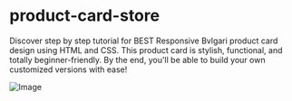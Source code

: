 # product-card-store
Discover step by step tutorial for BEST Responsive Bvlgari product card design using HTML and CSS. This product card is stylish, functional, and totally beginner-friendly. By the end, you'll be able to build your own customized versions with ease!

![Image](https://github.com/user-attachments/assets/ab0c124b-1df4-4143-aaa0-696ef2b64456)
